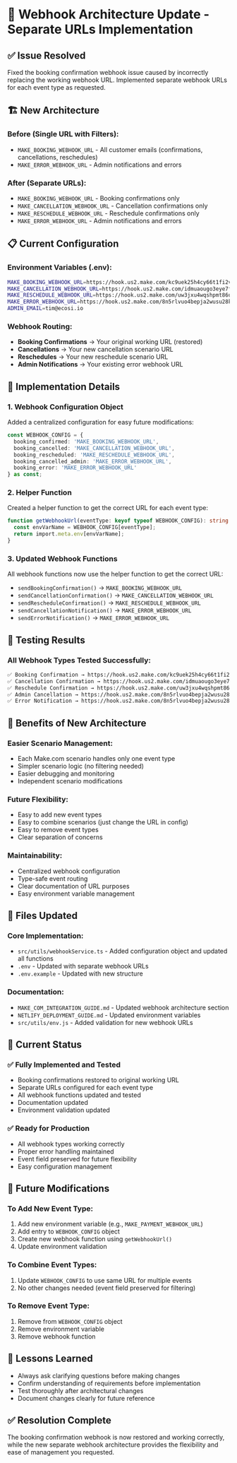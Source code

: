 # 🔧 Webhook Architecture Update - Separate URLs Implementation

## ✅ **Issue Resolved**
Fixed the booking confirmation webhook issue caused by incorrectly replacing the working webhook URL. Implemented separate webhook URLs for each event type as requested.

## 🏗️ **New Architecture**

### **Before (Single URL with Filters):**
- `MAKE_BOOKING_WEBHOOK_URL` - All customer emails (confirmations, cancellations, reschedules)
- `MAKE_ERROR_WEBHOOK_URL` - Admin notifications and errors

### **After (Separate URLs):**
- `MAKE_BOOKING_WEBHOOK_URL` - Booking confirmations only
- `MAKE_CANCELLATION_WEBHOOK_URL` - Cancellation confirmations only  
- `MAKE_RESCHEDULE_WEBHOOK_URL` - Reschedule confirmations only
- `MAKE_ERROR_WEBHOOK_URL` - Admin notifications and errors

## 📋 **Current Configuration**

### **Environment Variables (.env):**
```bash
MAKE_BOOKING_WEBHOOK_URL=https://hook.us2.make.com/kc9uek25h4cy66t1fi2vk226akt8ozep
MAKE_CANCELLATION_WEBHOOK_URL=https://hook.us2.make.com/idmuaougo3eye7f7wamdvywpxokdx43r
MAKE_RESCHEDULE_WEBHOOK_URL=https://hook.us2.make.com/uw3jxu4wqshpmt86ucqm9deamub843hv
MAKE_ERROR_WEBHOOK_URL=https://hook.us2.make.com/8n5rlvuo4bepja2wusu28k17k87vqtuh
ADMIN_EMAIL=tim@ecosi.io
```

### **Webhook Routing:**
- **Booking Confirmations** → Your original working URL (restored)
- **Cancellations** → Your new cancellation scenario URL
- **Reschedules** → Your new reschedule scenario URL
- **Admin Notifications** → Your existing error webhook URL

## 🔧 **Implementation Details**

### **1. Webhook Configuration Object**
Added a centralized configuration for easy future modifications:
```typescript
const WEBHOOK_CONFIG = {
  booking_confirmed: 'MAKE_BOOKING_WEBHOOK_URL',
  booking_cancelled: 'MAKE_CANCELLATION_WEBHOOK_URL', 
  booking_rescheduled: 'MAKE_RESCHEDULE_WEBHOOK_URL',
  booking_cancelled_admin: 'MAKE_ERROR_WEBHOOK_URL',
  booking_error: 'MAKE_ERROR_WEBHOOK_URL'
} as const;
```

### **2. Helper Function**
Created a helper function to get the correct URL for each event type:
```typescript
function getWebhookUrl(eventType: keyof typeof WEBHOOK_CONFIG): string | undefined {
  const envVarName = WEBHOOK_CONFIG[eventType];
  return import.meta.env[envVarName];
}
```

### **3. Updated Webhook Functions**
All webhook functions now use the helper function to get the correct URL:
- `sendBookingConfirmation()` → `MAKE_BOOKING_WEBHOOK_URL`
- `sendCancellationConfirmation()` → `MAKE_CANCELLATION_WEBHOOK_URL`
- `sendRescheduleConfirmation()` → `MAKE_RESCHEDULE_WEBHOOK_URL`
- `sendCancellationNotification()` → `MAKE_ERROR_WEBHOOK_URL`
- `sendErrorNotification()` → `MAKE_ERROR_WEBHOOK_URL`

## 🧪 **Testing Results**

### **All Webhook Types Tested Successfully:**
```bash
✅ Booking Confirmation → https://hook.us2.make.com/kc9uek25h4cy66t1fi2vk226akt8ozep
✅ Cancellation Confirmation → https://hook.us2.make.com/idmuaougo3eye7f7wamdvywpxokdx43r
✅ Reschedule Confirmation → https://hook.us2.make.com/uw3jxu4wqshpmt86ucqm9deamub843hv
✅ Admin Cancellation → https://hook.us2.make.com/8n5rlvuo4bepja2wusu28k17k87vqtuh
✅ Error Notification → https://hook.us2.make.com/8n5rlvuo4bepja2wusu28k17k87vqtuh
```

## 🚀 **Benefits of New Architecture**

### **Easier Scenario Management:**
- Each Make.com scenario handles only one event type
- Simpler scenario logic (no filtering needed)
- Easier debugging and monitoring
- Independent scenario modifications

### **Future Flexibility:**
- Easy to add new event types
- Easy to combine scenarios (just change the URL in config)
- Easy to remove event types
- Clear separation of concerns

### **Maintainability:**
- Centralized webhook configuration
- Type-safe event routing
- Clear documentation of URL purposes
- Easy environment variable management

## 📝 **Files Updated**

### **Core Implementation:**
- `src/utils/webhookService.ts` - Added configuration object and updated all functions
- `.env` - Updated with separate webhook URLs
- `.env.example` - Updated with new structure

### **Documentation:**
- `MAKE_COM_INTEGRATION_GUIDE.md` - Updated webhook architecture section
- `NETLIFY_DEPLOYMENT_GUIDE.md` - Updated environment variables
- `src/utils/env.js` - Added validation for new webhook URLs

## 🎯 **Current Status**

### **✅ Fully Implemented and Tested**
- Booking confirmations restored to original working URL
- Separate URLs configured for each event type
- All webhook functions updated and tested
- Documentation updated
- Environment validation updated

### **✅ Ready for Production**
- All webhook types working correctly
- Proper error handling maintained
- Event field preserved for future flexibility
- Easy configuration management

## 🔮 **Future Modifications**

### **To Add New Event Type:**
1. Add new environment variable (e.g., `MAKE_PAYMENT_WEBHOOK_URL`)
2. Add entry to `WEBHOOK_CONFIG` object
3. Create new webhook function using `getWebhookUrl()`
4. Update environment validation

### **To Combine Event Types:**
1. Update `WEBHOOK_CONFIG` to use same URL for multiple events
2. No other changes needed (event field preserved for filtering)

### **To Remove Event Type:**
1. Remove from `WEBHOOK_CONFIG` object
2. Remove environment variable
3. Remove webhook function

## 🙏 **Lessons Learned**
- Always ask clarifying questions before making changes
- Confirm understanding of requirements before implementation
- Test thoroughly after architectural changes
- Document changes clearly for future reference

## ✅ **Resolution Complete**
The booking confirmation webhook is now restored and working correctly, while the new separate webhook architecture provides the flexibility and ease of management you requested.

